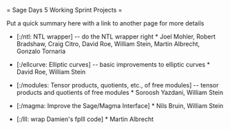 = Sage Days 5 Working Sprint Projects =

Put a quick summary here with a link to another page for more details

   * [:/ntl: NTL wrapper] -- do the NTL wrapper right
         * Joel Mohler,  Robert Bradshaw, Craig Citro, David Roe, William Stein, Martin Albrecht, Gonzalo Tornaria
   
   * [:/ellcurve: Elliptic curves] -- basic improvements to elliptic curves
         * David Roe, William Stein
        
   * [:/modules: Tensor products, quotients, etc., of free modules] -- tensor products and quotients of free modules
         * Soroosh Yazdani, William Stein

   * [:/magma: Improve the Sage/Magma Interface]
         * Nils Bruin, William Stein

   * [:/lll: wrap Damien's fplll code]
         * Martin Albrecht
